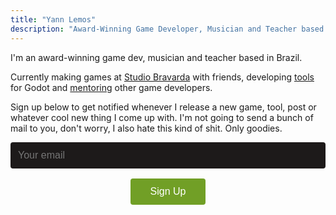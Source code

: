 ```yaml
---
title: "Yann Lemos"
description: "Award-Winning Game Developer, Musician and Teacher based in Rio de Janeiro, Brazil."
---
```

I'm an award-winning game dev, musician and teacher based in Brazil.

Currently making games at [Studio Bravarda](https://studiobravarda.com/) with friends, developing [tools](https://github.com/yannlemos) for Godot and [mentoring](https://www.patreon.com/yannlemos_) other game developers.

Sign up below to get notified whenever I release a new game, tool, post or whatever cool new thing I come up with. I'm not going to send a bunch of mail to you, don't worry, I also hate this kind of shit. Only goodies.
<div class="signup-container">
  <!-- <h3>Email address</h3> -->
  <form action="https://formspree.io/f/mqapyqkr" method="POST">
    <input type="email" name="email" placeholder="Your email" required>
    <button type="submit">Sign Up</button>
  </form>
</div>

<style>
  .signup-container {
    text-align: center;
    max-width: 600px;
    margin: 0 auto;
    padding: 0rem;
  }
  
  .signup-container h3 {
    color: white;
    margin-bottom: 1rem;
    font-weight: normal;
  }
  
  .signup-container input[type="email"] {
    width: 100%;
    padding: 0.75rem;
    margin-bottom: 1rem;
    background-color:rgb(29, 26, 26);
    border: none;
    border-radius: 4px;
    font-size: 1rem;
  }
  
  .signup-container button {
    background-color:rgb(113, 159, 38);
    color: white;
    border: none;
    border-radius: 4px;
    padding: 0.75rem 2rem;
    font-size: 1rem;
    cursor: pointer;
    transition: #A3E635 0.3s;
  }
  
  .signup-container button:hover {
    background-color:rgb(143, 203, 47);
  }
</style>
